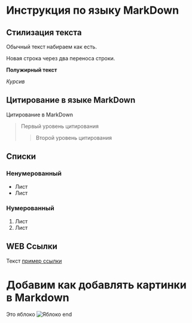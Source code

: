 # Инструкция по языку MarkDown

## Стилизация текста
Обычный текст набираем как есть.

Новая строка через два переноса строки.

**Полужирный текст**

*Курсив*

## Цитирование в языке MarkDown
Цитирование в MarkDown
> Первый уровень цитирования
>> Второй уровень цитирования

## Списки
### Ненумерованный
* Лист
* Лист

### Нумерованный
1. Лист
2. Лист

## WEB Ссылки
Текст [пример ссылки](http.example.com "Всплывающая подсказка")

# Добавим как добавлять картинки в Markdown
Это яблоко
![Яблоко](apple.jpg)
end
